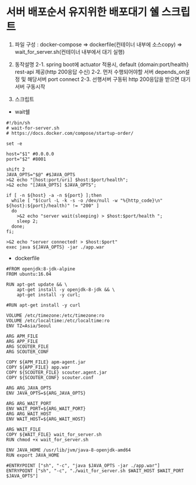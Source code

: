 # 서버 배포순서 유지위한 배포대기 쉘 스크립트

1. 파일 구성
: docker-compose => dockerfile(컨테이너 내부에 소스copy) => wait_for_server.sh(컨테이너 내부에서 대기 실행)

2. 동작설명
2-1. spring boot에 actuator 적용시, default {domain:port/health} rest-api 제공(http 200응답 수신)
2-2. 먼저 수행되어야할 서버 depends_on설정 및 해당서버 port connect
2-3. 선행서버 구동뒤 http 200응답을 받으면 대기서버 구동시작

3. 스크립트
- wait쉘
```
#!/bin/sh
# wait-for-server.sh
# https://docs.docker.com/compose/startup-order/
 
set -e
 
host="$1" #0.0.0.0
port="$2" #8001
 
shift 2
JAVA_OPTS="$@" #$JAVA_OPTS
>&2 echo "[host:port/uri] $host:$port/health";
>&2 echo "[JAVA_OPTS] $JAVA_OPTS";
 
if [ -n ${host} -a -n ${port} ];then
  while [ "$(curl -L -k -s -o /dev/null -w "%{http_code}\n" ${host}:${port}/health)" != "200" ]
  do
    >&2 echo "server wait(sleeping) > $host:$port/health ";
    sleep 2;
  done;
fi;
 
>&2 echo "server connected! > $host:$port"
exec java ${JAVA_OPTS} -jar ./app.war
```

- dockerfile
```
#FROM openjdk:8-jdk-alpine
FROM ubuntu:16.04

RUN apt-get update && \
    apt-get install -y openjdk-8-jdk && \
    apt-get install -y curl;
 
#RUN apt-get install -y curl
 
VOLUME /etc/timezone:/etc/timezone:ro
VOLUME /etc/localtime:/etc/localtime:ro
ENV TZ=Asia/Seoul
 
ARG APM_FILE
ARG APP_FILE
ARG SCOUTER_FILE
ARG SCOUTER_CONF
 
COPY ${APM_FILE} apm-agent.jar
COPY ${APP_FILE} app.war
COPY ${SCOUTER_FILE} scouter.agent.jar
COPY ${SCOUTER_CONF} scouter.conf
 
ARG ARG_JAVA_OPTS
ENV JAVA_OPTS=${ARG_JAVA_OPTS}
 
ARG ARG_WAIT_PORT
ENV WAIT_PORT=${ARG_WAIT_PORT}
ARG ARG_WAIT_HOST
ENV WAIT_HOST=${ARG_WAIT_HOST}
 
ARG WAIT_FILE
COPY ${WAIT_FILE} wait_for_server.sh
RUN chmod +x wait_for_server.sh
 
ENV JAVA_HOME /usr/lib/jvm/java-8-openjdk-amd64
RUN export JAVA_HOME
 
#ENTRYPOINT ["sh", "-c", "java $JAVA_OPTS -jar ./app.war"]
ENTRYPOINT ["sh", "-c", "./wait_for_server.sh $WAIT_HOST $WAIT_PORT $JAVA_OPTS"]
```
